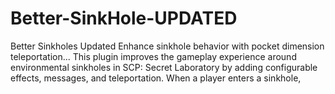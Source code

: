 # Better-SinkHole-UPDATED
Better Sinkholes Updated Enhance sinkhole behavior with pocket dimension teleportation... This plugin improves the gameplay experience around environmental sinkholes in SCP: Secret Laboratory by adding configurable effects, messages, and teleportation. When a player enters a sinkhole, 
